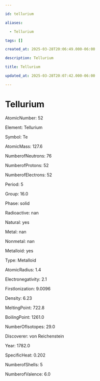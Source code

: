 ```yaml
---

id: tellurium

aliases:

  - Tellurium

tags: []

created_at: 2025-03-28T20:06:49.000-06:00

description: Tellurium

title: Tellurium

updated_at: 2025-03-28T20:07:42.000-06:00

---
```




# Tellurium

AtomicNumber: 52

Element: Tellurium

Symbol: Te

AtomicMass: 127.6

NumberofNeutrons: 76

NumberofProtons: 52

NumberofElectrons: 52

Period: 5

Group: 16.0

Phase: solid

Radioactive: nan

Natural: yes

Metal: nan

Nonmetal: nan

Metalloid: yes

Type: Metalloid

AtomicRadius: 1.4

Electronegativity: 2.1

FirstIonization: 9.0096

Density: 6.23

MeltingPoint: 722.8

BoilingPoint: 1261.0

NumberOfIsotopes: 29.0

Discoverer: von Reichenstein

Year: 1782.0

SpecificHeat: 0.202

NumberofShells: 5

NumberofValence: 6.0

